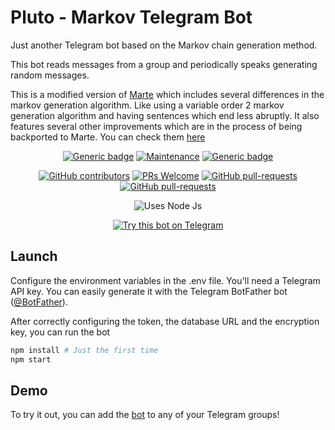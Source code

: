 # Pluto - Markov Telegram Bot
Just another Telegram bot based on the Markov chain generation method.

This bot reads messages from a group and periodically speaks generating random messages.

This is a modified version of [Marte](https://github.com/inixioamillano/marte-markov-telegram-bot) which includes several differences in the markov generation algorithm. Like using a variable order 2 markov generation algorithm and having sentences which end less abruptly. It also features several other improvements which are in the process of being backported to Marte. You can check them [here](https://github.com/inixioamillano/marte-markov-telegram-bot/pulls/LuisMayo) 

<div>
</div>
<div align="center">

[![Generic badge](https://img.shields.io/badge/Version-0.1.2-green.svg)]()
[![Maintenance](https://img.shields.io/badge/Maintained%3F-Yes-green.svg)](https://github.com/LuisMayo/pluto-markov-telegram-bot/graphs/commit-activity)
[![Generic badge](https://img.shields.io/badge/BotUp-Yes-green.svg)](https://telegram.me/pluto_markov_bot/)

</div>

<div align="center">

[![GitHub contributors](https://img.shields.io/github/contributors/LuisMayo/pluto-markov-telegram-bot.svg)](https://github.com/LuisMayo/pluto-markov-telegram-bot/graphs/contributors/)
[![PRs Welcome](https://img.shields.io/badge/PRs-welcome-brightgreen.svg?style=flat-square)](https://github.com/LuisMayo/pluto-markov-telegram-bot/pulls)
[![GitHub pull-requests](https://img.shields.io/github/issues-pr/LuisMayo/pluto-markov-telegram-bot.svg)](https://github.com/LuisMayo/pluto-markov-telegram-bot/pull/)
[![GitHub pull-requests](https://img.shields.io/github/issues-pr-closed/LuisMayo/pluto-markov-telegram-bot.svg)](https://github.com/LuisMayo/pluto-markov-telegram-bot/pull/)
</div>


<div align="center">

![Uses Node Js](https://img.shields.io/badge/node.js%20-%2343853D.svg?&label=Uses&style=for-the-badge&logo=node.js)

[![Try this bot on Telegram](https://img.shields.io/badge/Telegram-2CA5E0?style=for-the-badge&logo=telegram&logoColor=white&label=Try%20this%20bot%20on)](https://t.me/pluto_markov_bot)

</div>

## Launch

Configure the environment variables in the .env file. You'll need a Telegram API key. You can easily generate it with the Telegram BotFather bot ([@BotFather](https://t.me/BotFather)).

After correctly configuring the token, the database URL and the encryption key, you can run the bot 

```sh
npm install # Just the first time
npm start
```

## Demo

To try it out, you can add the [bot](https://telegram.me/pluto_markov_bot) to any of your Telegram groups!

